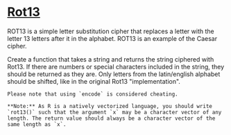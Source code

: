 # [Rot13](https://www.codewars.com/kata/530e15517bc88ac656000716)

ROT13 is a simple letter substitution cipher that replaces a letter with the letter 13 letters after it in the alphabet. ROT13 is an example of the Caesar cipher.

Create a function that takes a string and returns the string ciphered with Rot13. 
If there are numbers or special characters included in the string, they should be returned as they are. Only letters from the latin/english alphabet should be shifted, like in the original Rot13 "implementation".

```if:python
Please note that using `encode` is considered cheating.
```

```if:r
**Note:** As R is a natively vectorized language, you should write `rot13()` such that the argument `x` may be a character vector of any length. The return value should always be a character vector of the same length as `x`.
```